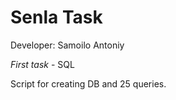 # Senla Task
Developer: Samoilo Antoniy  

_First task_ - SQL

Script for creating DB and 25 queries.